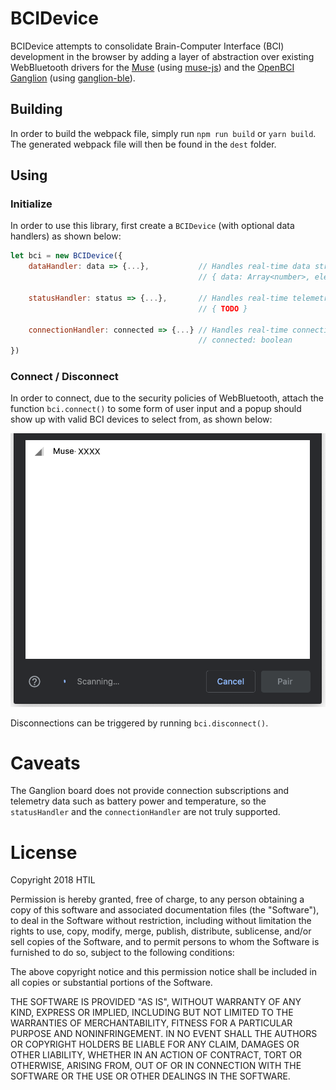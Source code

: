 # BCIDevice

BCIDevice attempts to consolidate Brain-Computer Interface (BCI) development in the
browser by adding a layer of abstraction over existing WebBluetooth drivers for
the [Muse](https://choosemuse.com/) (using [muse-js](https://github.com/urish/muse-js)) and the
[OpenBCI Ganglion](https://shop.openbci.com/products/pre-order-ganglion-board?variant=13461804483) (using
[ganglion-ble](https://github.com/neurosity/ganglion-ble)).

## Building

In order to build the webpack file, simply run `npm run build` or `yarn build`. The generated webpack file
will then be found in the `dest` folder.

## Using

### Initialize

In order to use this library, first create a `BCIDevice` (with optional data handlers) as shown below:

```javascript
let bci = new BCIDevice({
    dataHandler: data => {...},           // Handles real-time data streamed from the headset in the form
                                          // { data: Array<number>, electrode: number, sampleRate: number }

    statusHandler: status => {...},       // Handles real-time telemetry data in the form
                                          // { TODO }

    connectionHandler: connected => {...} // Handles real-time connection info in the form
                                          // connected: boolean
})
```

### Connect / Disconnect

In order to connect, due to the security policies of WebBluetooth, attach the function
`bci.connect()` to some form of user input and a popup should show up with valid BCI devices to select from, as shown below:

![Bluetooth Popup](images/bluetooth_popup.png)

Disconnections can be triggered by running `bci.disconnect()`.

# Caveats

The Ganglion board does not provide connection subscriptions and telemetry data such as battery power and temperature,
so the `statusHandler` and the `connectionHandler` are not truly supported.

# License

Copyright 2018 HTIL

Permission is hereby granted, free of charge, to any person obtaining a copy of this software and associated documentation files (the "Software"), to deal in the Software without restriction, including without limitation the rights to use, copy, modify, merge, publish, distribute, sublicense, and/or sell copies of the Software, and to permit persons to whom the Software is furnished to do so, subject to the following conditions:

The above copyright notice and this permission notice shall be included in all copies or substantial portions of the Software.

THE SOFTWARE IS PROVIDED "AS IS", WITHOUT WARRANTY OF ANY KIND, EXPRESS OR IMPLIED, INCLUDING BUT NOT LIMITED TO THE WARRANTIES OF MERCHANTABILITY, FITNESS FOR A PARTICULAR PURPOSE AND NONINFRINGEMENT. IN NO EVENT SHALL THE AUTHORS OR COPYRIGHT HOLDERS BE LIABLE FOR ANY CLAIM, DAMAGES OR OTHER LIABILITY, WHETHER IN AN ACTION OF CONTRACT, TORT OR OTHERWISE, ARISING FROM, OUT OF OR IN CONNECTION WITH THE SOFTWARE OR THE USE OR OTHER DEALINGS IN THE SOFTWARE.
